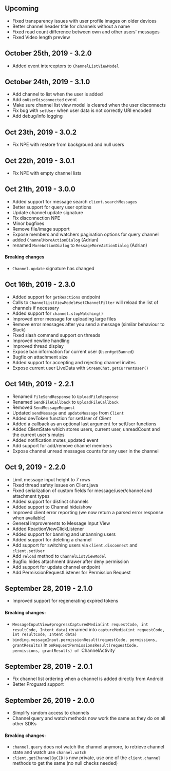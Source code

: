 ## Upcoming

- Fixed transparency issues with user profile images on older devices
- Better channel header title for channels without a name
- Fixed read count difference between own and other users' messages
- Fixed Video length preview

## October 25th, 2019 - 3.2.0

- Added event interceptors to `ChannelListViewModel`

## October 24th, 2019 - 3.1.0

- Add channel to list when the user is added
- Add `onUserDisconnected` event
- Make sure channel list view model is cleared when the user disconnects
- Fix bug with `setUser` when user data is not correctly URI encoded
- Add debug/info logging

## Oct 23th, 2019 - 3.0.2

- Fix NPE with restore from background and null users

## Oct 22th, 2019 - 3.0.1

- Fix NPE with empty channel lists

## Oct 21th, 2019 - 3.0.0

- Added support for message search `client.searchMessages`
- Better support for query user options
- Update channel update signature
- Fix disconnection NPE
- Minor bugfixes
- Remove file/image support
- Expose members and watchers pagination options for query channel 
- added `ChannelMoreActionDialog` (Adrian)
- renamed `MoreActionDialog` to `MessageMoreActionDialog` (Adrian)

#### Breaking changes

- `Channel.update` signature has changed

## Oct 16th, 2019 - 2.3.0

- Added support for `getReactions` endpoint
- Calls to `ChannelListViewModel#setChannelFilter` will reload the list of channels if necessary
- Added support for `channel.stopWatching()` 
- Improved error message for uploading large files
- Remove error messages after you send a message (similar behaviour to Slack)
- Fixed slash command support on threads
- Improved newline handling
- Improved thread display
- Expose ban information for current user (`User#getBanned`)
- Bugfix on attachment size
- Added support for accepting and rejecting channel invites
- Expose current user LiveData with `StreamChat.getCurrentUser()`

## Oct 14th, 2019 - 2.2.1

- Renamed `FileSendResponse` to `UploadFileResponse`
- Renamed `SendFileCallback` to `UploadFileCallback`
- Removed `SendMessageRequest`
- Updated `sendMessage` and `updateMessage` from `Client`
- Added devToken function for setUser of Client
- Added a callback as an optional last argument for setUser functions
- Added ClientState which stores users, current user, unreadCount and the current user's mutes
- Added notification.mutes_updated event
- Add support for add/remove channel members
- Expose channel unread messages counts for any user in the channel

## Oct 9, 2019 - 2.2.0

- Limit message input height to 7 rows
- Fixed thread safety issues on Client.java
- Fixed serialization of custom fields for message/user/channel and attachment types
- Added support for distinct channels
- Added support to Channel hide/show 
- Improved client error reporting (we now return a parsed error response when available)
- General improvements to Message Input View
- Added ReactionViewClickListener
- Added support for banning and unbanning users
- Added support for deleting a channel
- Add support for switching users via `client.disconnect` and `client.setUser`
- Add `reload` method to `ChannelListViewModel`
- Bugfix: hides attachment drawer after deny permission
- Add support for update channel endpoint
- Add PermissionRequestListener for Permission Request

## September 28, 2019 - 2.1.0

- Improved support for regenerating expired tokens

#### Breaking changes:

- `MessageInputView#progressCapturedMedia(int requestCode, int resultCode, Intent data)` renamed into `captureMedia(int requestCode, int resultCode, Intent data)`
- `binding.messageInput.permissionResult(requestCode, permissions, grantResults)` in `onRequestPermissionsResult(requestCode, permissions, grantResults) of `ChannelActivity`

## September 28, 2019 - 2.0.1

- Fix channel list ordering when a channel is added directly from Android
- Better Proguard support

## September 26, 2019 - 2.0.0

- Simplify random access to channels
- Channel query and watch methods now work the same as they do on all other SDKs

#### Breaking changes:

- `channel.query` does not watch the channel anymore, to retrieve channel state and watch use `channel.watch`
- `client.getChannelByCID` is now private, use one of the `client.channel` methods to get the same (no null checks needed)
